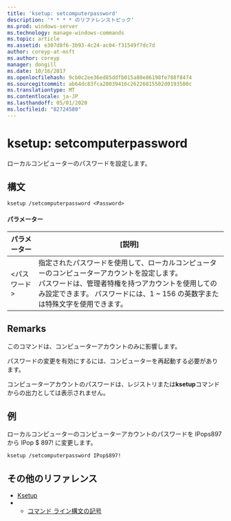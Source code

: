 ```yaml
---
title: 'ksetup: setcomputerpassword'
description: '* * * * のリファレンストピック'
ms.prod: windows-server
ms.technology: manage-windows-commands
ms.topic: article
ms.assetid: e307d8f6-3b93-4c24-ac04-f31549f7dc7d
author: coreyp-at-msft
ms.author: coreyp
manager: dongill
ms.date: 10/16/2017
ms.openlocfilehash: 9cb0c2ee36ed85ddfb015a80e86198fe788f8474
ms.sourcegitcommit: ab64dc83fca28039416c26226815502d0193500c
ms.translationtype: MT
ms.contentlocale: ja-JP
ms.lasthandoff: 05/01/2020
ms.locfileid: "82724580"
---
```

# <a name="ksetupsetcomputerpassword"></a>ksetup: setcomputerpassword



ローカルコンピューターのパスワードを設定します。

## <a name="syntax"></a>構文

```
ksetup /setcomputerpassword <Password>
```

#### <a name="parameters"></a>パラメーター

|パラメーター|[説明]|
|---------|-----------|
|\<パスワード>|指定されたパスワードを使用して、ローカルコンピューターのコンピューターアカウントを設定します。</br>パスワードは、管理者特権を持つアカウントを使用してのみ設定できます。 パスワードには、1 ~ 156 の英数字または特殊文字を使用できます。|

## <a name="remarks"></a>Remarks

このコマンドは、コンピューターアカウントのみに影響します。

パスワードの変更を有効にするには、コンピューターを再起動する必要があります。

コンピューターアカウントのパスワードは、レジストリまたは**ksetup**コマンドからの出力としては表示されません。

## <a name="examples"></a>例

ローカルコンピューターのコンピューターアカウントのパスワードを IPops897 から IPop $ 897! に変更します。
```
ksetup /setcomputerpassword IPop$897!
```

## <a name="additional-references"></a>その他のリファレンス

-   [Ksetup](ksetup.md)
-   - [コマンド ライン構文の記号](command-line-syntax-key.md)